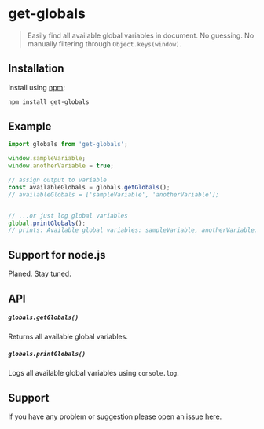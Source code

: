 
# get-globals

> Easily find all available global variables in document. No guessing. No manually filtering through `Object.keys(window)`.

## Installation

Install using [npm](https://www.npmjs.org/):

```sh
npm install get-globals
```

## Example

```javascript
import globals from 'get-globals';

window.sampleVariable;
window.anotherVariable = true;

// assign output to variable
const availableGlobals = globals.getGlobals();
// availableGlobals = ['sampleVariable', 'anotherVariable'];


// ...or just log global variables 
global.printGlobals();
// prints: Available global variables: sampleVariable, anotherVariable.

```

## Support for node.js

Planed. Stay tuned.

## API
##### `globals.getGlobals()`
Returns all available global variables.

##### `globals.printGlobals()`
Logs all available global variables using `console.log`.
## Support

If you have any problem or suggestion please open an issue [here](https://github.com/reod/get-globals/issues).
